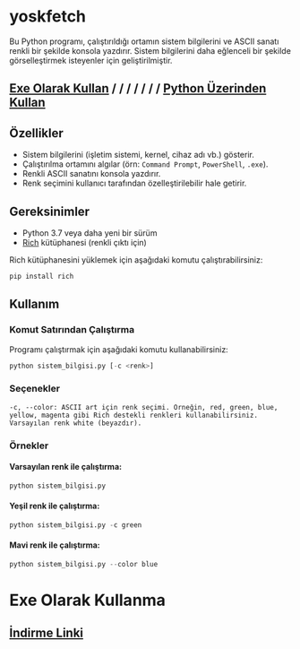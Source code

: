 # yoskfetch

Bu Python programı, çalıştırıldığı ortamın sistem bilgilerini ve ASCII sanatı renkli bir şekilde konsola yazdırır. Sistem bilgilerini daha eğlenceli bir şekilde görselleştirmek isteyenler için geliştirilmiştir.

## [Exe Olarak Kullan](https://github.com/yoskasss/yoskfetch/blob/main/README.md#exe-olarak-kullanma) / / / / / / / [Python Üzerinden Kullan](https://github.com/yoskasss/yoskfetch?tab=readme-ov-file#kullan%C4%B1m)

## Özellikler

- Sistem bilgilerini (işletim sistemi, kernel, cihaz adı vb.) gösterir.
- Çalıştırılma ortamını algılar (örn: `Command Prompt`, `PowerShell`, `.exe`).
- Renkli ASCII sanatını konsola yazdırır.
- Renk seçimini kullanıcı tarafından özelleştirilebilir hale getirir.

## Gereksinimler

- Python 3.7 veya daha yeni bir sürüm
- [Rich](https://github.com/Textualize/rich) kütüphanesi (renkli çıktı için)

Rich kütüphanesini yüklemek için aşağıdaki komutu çalıştırabilirsiniz:
```bash
pip install rich
```
## Kullanım
### Komut Satırından Çalıştırma

Programı çalıştırmak için aşağıdaki komutu kullanabilirsiniz:
```python
python sistem_bilgisi.py [-c <renk>]
```
### Seçenekler

    -c, --color: ASCII art için renk seçimi. Örneğin, red, green, blue, yellow, magenta gibi Rich destekli renkleri kullanabilirsiniz. Varsayılan renk white (beyazdır).

### Örnekler

#### Varsayılan renk ile çalıştırma:
```python
python sistem_bilgisi.py
```
#### Yeşil renk ile çalıştırma:
```python
python sistem_bilgisi.py -c green
```
#### Mavi renk ile çalıştırma:
```python
python sistem_bilgisi.py --color blue
```


# Exe Olarak Kullanma
## [İndirme Linki](https://www.dosya.tc/server/s9u5ar/yoskfetch.zip.html)
